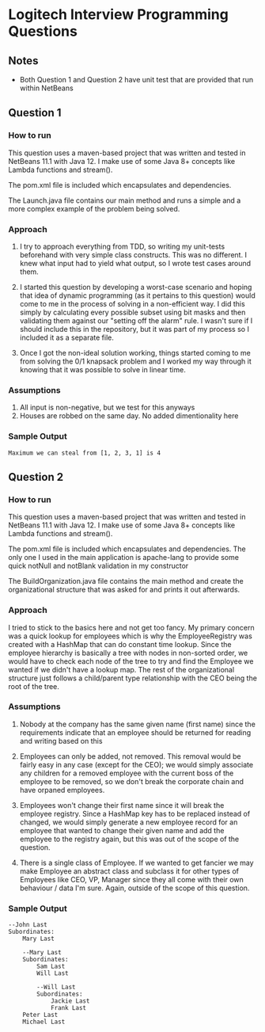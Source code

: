 # Logitech Interview Programming Questions
## Notes
* Both Question 1 and Question 2 have unit test that are provided that run within NetBeans

## Question 1
### How to run
This question uses a maven-based project that was written and tested in NetBeans 11.1 with Java 12. I make use of some Java 8+ concepts like Lambda functions and stream().

The pom.xml file is included which encapsulates and dependencies.

The Launch.java file contains our main method and runs a simple and a more complex example of the problem being solved.
### Approach
1. I try to approach everything from TDD, so writing my unit-tests beforehand with very simple class constructs. This was no different. I knew what input had to yield what output, so I wrote test cases around them.

2. I started this question by developing a worst-case scenario and hoping that idea of dynamic programming (as it pertains to this question) would come to me in the process of solving in a non-efficient way. I did this simply by calculating every possible subset using bit masks and then validating them against our "setting off the alarm" rule. I wasn't sure if I should include this in the repository, but it was part of my process so I included it as a separate file.


3. Once I got the non-ideal solution working, things started coming to me from solving the 0/1 knapsack problem and I worked my way through it knowing that it was possible to solve in linear time.
### Assumptions
1. All input is non-negative, but we test for this anyways
2. Houses are robbed on the same day. No added dimentionality here
### Sample Output
```
Maximum we can steal from [1, 2, 3, 1] is 4
```

## Question 2
### How to run
This question uses a maven-based project that was written and tested in NetBeans 11.1 with Java 12. I make use of some Java 8+ concepts like Lambda functions and stream().

The pom.xml file is included which encapsulates and dependencies. The only one I used in the main application is apache-lang to provide some quick notNull and notBlank validation in my constructor

The BuildOrganization.java file contains the main method and create the organizational structure that was asked for and prints it out afterwards.
### Approach
I tried to stick to the basics here and not get too fancy. My primary concern was a quick lookup for employees which is why the EmployeeRegistry was created with a HashMap that can do constant time lookup. Since the employee hierarchy is basically a tree with nodes in non-sorted order, we would have to check each node of the tree to try and find the Employee we wanted if we didn't have a lookup map. The rest of the organizational structure just follows a child/parent type relationship with the CEO being the root of the tree.
### Assumptions
1. Nobody at the company has the same given name (first name) since the requirements indicate that an employee should be returned for reading and writing based on this

2. Employees can only be added, not removed. This removal would be fairly easy in any case (except for the CEO); we would simply associate any children for a removed employee with the current boss of the employee to be removed, so we don't break the corporate chain and have orpaned employees.

3. Employees won't change their first name since it will break the employee registry. Since a HashMap key has to be replaced instead of changed, we would simply generate a new employee record for an employee that wanted to change their given name and add the employee to the registry again, but this was out of the scope of the question.

4. There is a single class of Employee. If we wanted to get fancier we  may make Employee an abstract class and subclass it for other types of Employees like CEO, VP, Manager since they all come with their own behaviour / data I'm sure. Again, outside of the scope of this question.
### Sample Output
```
--John Last
Subordinates:
	Mary Last

	--Mary Last
	Subordinates:
		Sam Last
		Will Last

		--Will Last
		Subordinates:
			Jackie Last
			Frank Last
	Peter Last
	Michael Last
```